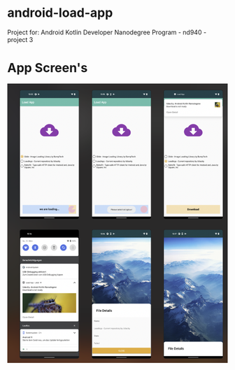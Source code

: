 # android-load-app
Project for: Android Kotlin Developer Nanodegree Program - nd940 - project 3

# App Screen's 

![alt text](media/AppScreens.png "Load App Screen 1")


